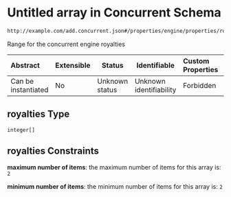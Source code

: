 # Untitled array in Concurrent Schema

```txt
http://example.com/add.concurrent.json#/properties/engine/properties/royalties
```

Range for the concurrent engine royalties


| Abstract            | Extensible | Status         | Identifiable            | Custom Properties | Additional Properties | Access Restrictions | Defined In                                                                               |
| :------------------ | ---------- | -------------- | ----------------------- | :---------------- | --------------------- | ------------------- | ---------------------------------------------------------------------------------------- |
| Can be instantiated | No         | Unknown status | Unknown identifiability | Forbidden         | Allowed               | none                | [add-concurrent.schema.json\*](../out/add-concurrent.schema.json "open original schema") |

## royalties Type

`integer[]`

## royalties Constraints

**maximum number of items**: the maximum number of items for this array is: `2`

**minimum number of items**: the minimum number of items for this array is: `2`
